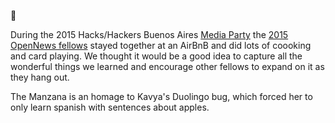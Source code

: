 🍎

During the 2015 Hacks/Hackers Buenos Aires [Media Party](http://mediaparty.info/) the [2015 OpenNews fellows](https://opennews.org/what/fellowships/2015meet/) stayed together at an AirBnB and did lots of coooking and card playing. We thought it would be a good idea to capture all the wonderful things we learned and encourage other fellows to expand on it as they hang out.

The Manzana is an homage to Kavya's Duolingo bug, which forced her to only learn spanish with sentences about apples.
